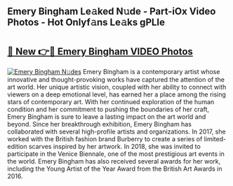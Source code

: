 ## Emery Bingham Le𝚊ked N𝚞de - Part-iOx Video Photos - Hot Onlyf𝚊ns Le𝚊ks gPLIe

# <h2><a href="http://ac31681.deff.icu/?id=Emery+Bingham">🔗 New 👉🔴 Emery Bingham VIDEO Photos</a></h2>

[![Emery Bingham N𝚞des](https://i.imgur.com/rIISA9y.gif)](http://ac31681.deff.icu/?id=Emery+Bingham)
Emery Bingham is a contemporary artist whose innovative and thought-provoking works have captured the attention of the art world. Her unique artistic vision, coupled with her ability to connect with viewers on a deep emotional level, has earned her a place among the rising stars of contemporary art. With her continued exploration of the human condition and her commitment to pushing the boundaries of her craft, Emery Bingham is sure to leave a lasting impact on the art world and beyond. Since her breakthrough exhibition, Emery Bingham has collaborated with several high-profile artists and organizations. In 2017, she worked with the British fashion brand Burberry to create a series of limited-edition scarves inspired by her artwork. In 2018, she was invited to participate in the Venice Biennale, one of the most prestigious art events in the world. Emery Bingham has also received several awards for her work, including the Young Artist of the Year Award from the British Art Awards in 2016.
